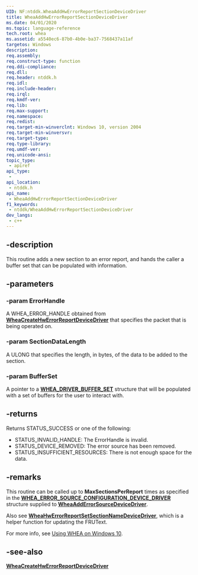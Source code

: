 ```yaml
---
UID: NF:ntddk.WheaAddHwErrorReportSectionDeviceDriver
title: WheaAddHwErrorReportSectionDeviceDriver
ms.date: 04/01/2020
ms.topic: language-reference
tech.root: whea
ms.assetid: a5540ec6-87b0-4b0e-ba37-7568437a11af
targetos: Windows
description: 
req.assembly: 
req.construct-type: function
req.ddi-compliance: 
req.dll: 
req.header: ntddk.h
req.idl: 
req.include-header: 
req.irql: 
req.kmdf-ver: 
req.lib: 
req.max-support: 
req.namespace: 
req.redist: 
req.target-min-winverclnt: Windows 10, version 2004
req.target-min-winversvr: 
req.target-type: 
req.type-library: 
req.umdf-ver: 
req.unicode-ansi: 
topic_type:
 - apiref
api_type:
 - 
api_location:
 - ntddk.h
api_name:
 - WheaAddHwErrorReportSectionDeviceDriver
f1_keywords:
 - ntddk/WheaAddHwErrorReportSectionDeviceDriver
dev_langs:
 - c++
---
```


## -description

This routine adds a new section to an error report, and hands the caller a buffer set that can be populated with information.

## -parameters

### -param ErrorHandle

A WHEA_ERROR_HANDLE obtained from [**WheaCreateHwErrorReportDeviceDriver**](nf-ntddk-wheacreatehwerrorreportdevicedriver.md) that specifies the packet that is being operated on.

### -param SectionDataLength

A ULONG that specifies the length, in bytes, of the data to be added to the section.

### -param BufferSet

A pointer to a [**WHEA_DRIVER_BUFFER_SET**](ns-ntddk-whea_driver_buffer_set.md) structure that will be populated with a set of buffers for the user to interact with.

## -returns

Returns STATUS_SUCCESS or one of the following:

* STATUS_INVALID_HANDLE: The ErrorHandle is invalid.
* STATUS_DEVICE_REMOVED: The error source has been removed.
* STATUS_INSUFFICIENT_RESOURCES: There is not enough space for the data.

## -remarks

This routine can be called up to **MaxSectionsPerReport** times as specified in the [**WHEA_ERROR_SOURCE_CONFIGURATION_DEVICE_DRIVER**](ns-ntddk-whea_error_source_configuration_device_driver.md) structure supplied to [**WheaAddErrorSourceDeviceDriver**](nf-ntddk-wheaadderrorsourcedevicedriver.md).

Also see [**WheaHwErrorReportSetSectionNameDeviceDriver**](nf-ntddk-wheahwerrorreportsetsectionnamedevicedriver.md), which is a helper function for updating the FRUText.

For more info, see [Using WHEA on Windows 10](/windows-hardware/drivers/whea/using-whea-on-windows-10).

## -see-also

[**WheaCreateHwErrorReportDeviceDriver**](nf-ntddk-wheacreatehwerrorreportdevicedriver.md)